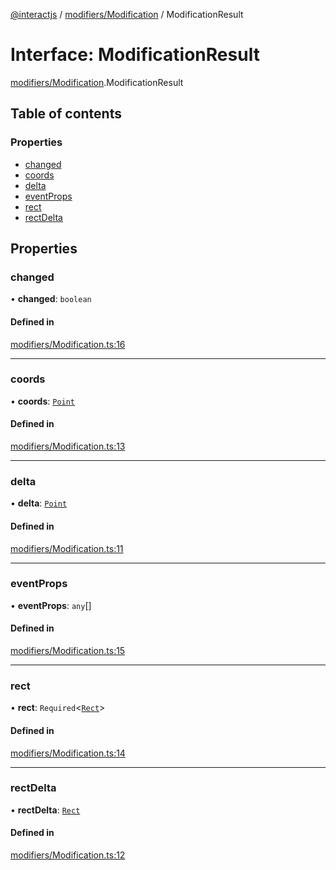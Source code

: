 [@interactjs](../README.md) / [modifiers/Modification](../modules/modifiers_Modification.md) / ModificationResult

# Interface: ModificationResult

[modifiers/Modification](../modules/modifiers_Modification.md).ModificationResult

## Table of contents

### Properties

- [changed](modifiers_Modification.ModificationResult.md#changed)
- [coords](modifiers_Modification.ModificationResult.md#coords)
- [delta](modifiers_Modification.ModificationResult.md#delta)
- [eventProps](modifiers_Modification.ModificationResult.md#eventprops)
- [rect](modifiers_Modification.ModificationResult.md#rect)
- [rectDelta](modifiers_Modification.ModificationResult.md#rectdelta)

## Properties

### changed

• **changed**: `boolean`

#### Defined in

[modifiers/Modification.ts:16](https://github.com/taye/interact.js/blob/5ca9fe72/packages/@interactjs/modifiers/Modification.ts#L16)

___

### coords

• **coords**: [`Point`](core_types.Point.md)

#### Defined in

[modifiers/Modification.ts:13](https://github.com/taye/interact.js/blob/5ca9fe72/packages/@interactjs/modifiers/Modification.ts#L13)

___

### delta

• **delta**: [`Point`](core_types.Point.md)

#### Defined in

[modifiers/Modification.ts:11](https://github.com/taye/interact.js/blob/5ca9fe72/packages/@interactjs/modifiers/Modification.ts#L11)

___

### eventProps

• **eventProps**: `any`[]

#### Defined in

[modifiers/Modification.ts:15](https://github.com/taye/interact.js/blob/5ca9fe72/packages/@interactjs/modifiers/Modification.ts#L15)

___

### rect

• **rect**: `Required`\<[`Rect`](core_types.Rect.md)\>

#### Defined in

[modifiers/Modification.ts:14](https://github.com/taye/interact.js/blob/5ca9fe72/packages/@interactjs/modifiers/Modification.ts#L14)

___

### rectDelta

• **rectDelta**: [`Rect`](core_types.Rect.md)

#### Defined in

[modifiers/Modification.ts:12](https://github.com/taye/interact.js/blob/5ca9fe72/packages/@interactjs/modifiers/Modification.ts#L12)
